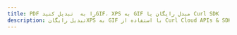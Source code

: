 ---title: PDF را به  تبدیل کنیدGIF، XPS به GIF مبدل رایگان یا Curl SDKdescription: تبدیل رایگانXPS به GIF با استفاده از Curl Cloud APIs & SDK همچنین اسناد PDF را در Cloud ایجاد، ویرایش و رندر کنید.---